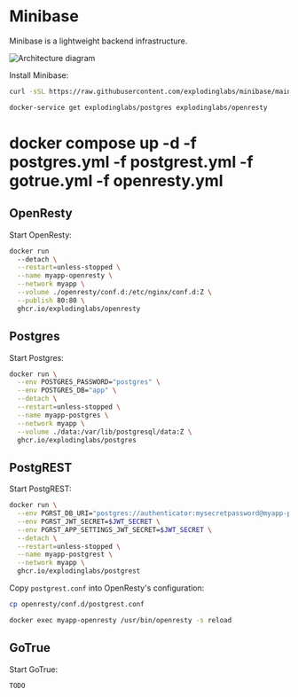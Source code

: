 # Minibase

Minibase is a lightweight backend infrastructure.

<img alt="Architecture diagram" src="https://github.com/explodinglabs/minibase/blob/main/architecture.png?raw=true" />

Install Minibase:

```sh
curl -sSL https://raw.githubusercontent.com/explodinglabs/minibase/main/scripts/install.sh | sh
```

```sh
docker-service get explodinglabs/postgres explodinglabs/openresty
```

# docker compose up -d -f postgres.yml -f postgrest.yml -f gotrue.yml -f openresty.yml

## OpenResty

Start OpenResty:

```sh
docker run
  --detach \
  --restart=unless-stopped \
  --name myapp-openresty \
  --network myapp \
  --volume ./openresty/conf.d:/etc/nginx/conf.d:Z \
  --publish 80:80 \
  ghcr.io/explodinglabs/openresty
```

## Postgres

Start Postgres:

```sh
docker run \
  --env POSTGRES_PASSWORD="postgres" \
  --env POSTGRES_DB="app" \
  --detach \
  --restart=unless-stopped \
  --name myapp-postgres \
  --network myapp \
  --volume ./data:/var/lib/postgresql/data:Z \
  ghcr.io/explodinglabs/postgres
```

## PostgREST

Start PostgREST:

```sh
docker run \
  --env PGRST_DB_URI="postgres://authenticator:mysecretpassword@myapp-postgres:5432/app" \
  --env PGRST_JWT_SECRET=$JWT_SECRET \
  --env PGRST_APP_SETTINGS_JWT_SECRET=$JWT_SECRET \
  --detach \
  --restart=unless-stopped \
  --name myapp-postgrest \
  --network myapp \
  ghcr.io/explodinglabs/postgrest
```

Copy `postgrest.conf` into OpenResty's configuration:

```sh
cp openresty/conf.d/postgrest.conf
```

```sh
docker exec myapp-openresty /usr/bin/openresty -s reload
```

## GoTrue

Start GoTrue:

```sh
TODO
```
